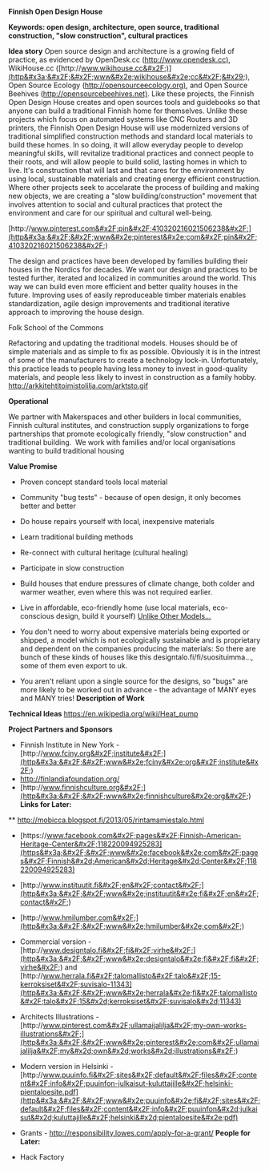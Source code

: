 **Finnish Open Design House**

**Keywords: open design, architecture, open source, traditional construction, &quot;slow construction&quot;, cultural practices**

**Idea story**
Open source design and architecture is a growing field of practice, as evidenced by OpenDesk.cc ([http:&#x2F;&#x2F;www.opendesk.cc)](http&#x3a;&#x2F;&#x2F;www&#x2e;opendesk&#x2e;cc&#x29;), WikiHouse.cc ([http:&#x2F;&#x2F;www.wikihouse.cc&#x2F;)](http&#x3a;&#x2F;&#x2F;www&#x2e;wikihouse&#x2e;cc&#x2F;&#x29;), Open Source Ecology ([http:&#x2F;&#x2F;opensourceecology.org)](http&#x3a;&#x2F;&#x2F;opensourceecology&#x2e;org&#x29;), and Open Source Beehives ([http:&#x2F;&#x2F;opensourcebeehives.net)](http&#x3a;&#x2F;&#x2F;opensourcebeehives&#x2e;net&#x29;). Like these projects, the Finnish Open Design House creates and open sources tools and guidebooks so that anyone can build a traditional Finnish home for themselves. Unlike these projects which focus on automated systems like CNC Routers and 3D printers, the Finnish Open Design House will use modernized versions of traditional simplified construction methods and standard local materials to build these homes. In so doing, it will allow everyday people to develop meaningful skills, will revitalize traditional practices and connect people to their roots, and will allow people to build solid, lasting homes in which to live. It&#x27;s construction that will last and that cares for the environment by using local, sustainable materials and creating energy efficient construction. Where other projects seek to accelarate the process of building and making new objects, we are creating a &quot;slow building&#x2F;construction&quot; movement that involves attention to social and cultural practices that protect the environment and care for our spiritual and cultural well-being.

[http:&#x2F;&#x2F;www.pinterest.com&#x2F;pin&#x2F;410320216021506238&#x2F;](http&#x3a;&#x2F;&#x2F;www&#x2e;pinterest&#x2e;com&#x2F;pin&#x2F;410320216021506238&#x2F;)

The design and practices have been developed by families building their houses in the Nordics for decades. We want our design and practices to be tested further, iterated and localized in communities around the world. This way we can build even more efficient and better quality houses in the future. Improving uses of easily reproduceable timber materials enables standardization, agile design improvements and traditional iterative approach to improving the house design.

Folk School of the Commons

Refactoring and updating the traditional models.
Houses should be of simple materials and as simple to fix as possible. Obviously it is in the intrest of some of the manufacturers to create a technology lock-in. Unfortunately, this practice leads to people having less money to invest in good-quality materials, and people less likely to invest in construction as a family hobby.
[http:&#x2F;&#x2F;arkkitehtitoimistolilja.com&#x2F;arktsto.gif](http&#x3a;&#x2F;&#x2F;arkkitehtitoimistolilja&#x2e;com&#x2F;arktsto&#x2e;gif)

**Operational**

We partner with Makerspaces and other builders in local communities, Finnish cultural institutes, and construction supply organizations to forge partnerships that promote ecologically friendly, &quot;slow construction&quot; and traditional building.&nbsp; We work with families and&#x2F;or local organisations wanting to build traditional housing

**Value Promise**

*   Proven concept standard tools local material
*   Community &quot;bug tests&quot; - because of open design, it only becomes better and better
*   Do house repairs yourself with local, inexpensive materials
*   Learn traditional building methods
*   Re-connect with cultural heritage (cultural healing)
*   Participate in slow construction
*   Build houses that endure pressures of climate change, both colder and warmer weather, even where this was not required earlier.
*   Live in affordable, eco-friendly home (use local materials, eco-conscious design, build it yourself)
<u>Unlike Other Models...</u>

*   You don&#x27;t need to worry about expensive materials being exported or shipped, a model which is not ecologically sustainable and is proprietary and dependent on the companies producing the materials: So there are bunch of these kinds of houses like this designtalo.fi&#x2F;fi&#x2F;suosituimma&#8230;, some of them even export to uk.
*   You aren&#x27;t reliant upon a single source for the designs, so &quot;bugs&quot; are more likely to be worked out in advance - the advantage of MANY eyes and MANY tries!
**Description of Work**

**Technical Ideas**
[https:&#x2F;&#x2F;en.wikipedia.org&#x2F;wiki&#x2F;Heat_pump](https&#x3a;&#x2F;&#x2F;en&#x2e;wikipedia&#x2e;org&#x2F;wiki&#x2F;Heat&#x5f;pump)

**Project Partners and Sponsors**

*   Finnish Institute in New York - [http:&#x2F;&#x2F;www.fciny.org&#x2F;institute&#x2F;](http&#x3a;&#x2F;&#x2F;www&#x2e;fciny&#x2e;org&#x2F;institute&#x2F;)
*   [http:&#x2F;&#x2F;finlandiafoundation.org&#x2F;](http&#x3a;&#x2F;&#x2F;finlandiafoundation&#x2e;org&#x2F;)
*   [http:&#x2F;&#x2F;www.finnishculture.org&#x2F;](http&#x3a;&#x2F;&#x2F;www&#x2e;finnishculture&#x2e;org&#x2F;)
**Links for Later:**

**   [http:&#x2F;&#x2F;mobicca.blogspot.fi&#x2F;2013&#x2F;05&#x2F;rintamamiestalo.html](http&#x3a;&#x2F;&#x2F;mobicca&#x2e;blogspot&#x2e;fi&#x2F;2013&#x2F;05&#x2F;rintamamiestalo&#x2e;html)
*   [https:&#x2F;&#x2F;www.facebook.com&#x2F;pages&#x2F;Finnish-American-Heritage-Center&#x2F;118220094925283](https&#x3a;&#x2F;&#x2F;www&#x2e;facebook&#x2e;com&#x2F;pages&#x2F;Finnish&#x2d;American&#x2d;Heritage&#x2d;Center&#x2F;118220094925283)
*   [http:&#x2F;&#x2F;www.instituutit.fi&#x2F;en&#x2F;contact&#x2F;](http&#x3a;&#x2F;&#x2F;www&#x2e;instituutit&#x2e;fi&#x2F;en&#x2F;contact&#x2F;)
*   [http:&#x2F;&#x2F;www.hmilumber.com&#x2F;](http&#x3a;&#x2F;&#x2F;www&#x2e;hmilumber&#x2e;com&#x2F;)
*   Commercial version - [http:&#x2F;&#x2F;www.designtalo.fi&#x2F;fi&#x2F;virhe&#x2F;](http&#x3a;&#x2F;&#x2F;www&#x2e;designtalo&#x2e;fi&#x2F;fi&#x2F;virhe&#x2F;) and [http:&#x2F;&#x2F;www.herrala.fi&#x2F;talomallisto&#x2F;talo&#x2F;15-kerroksiset&#x2F;suvisalo-11343](http&#x3a;&#x2F;&#x2F;www&#x2e;herrala&#x2e;fi&#x2F;talomallisto&#x2F;talo&#x2F;15&#x2d;kerroksiset&#x2F;suvisalo&#x2d;11343)
*   Architects Illustrations - [http:&#x2F;&#x2F;www.pinterest.com&#x2F;ullamaijalilja&#x2F;my-own-works-illustrations&#x2F;](http&#x3a;&#x2F;&#x2F;www&#x2e;pinterest&#x2e;com&#x2F;ullamaijalilja&#x2F;my&#x2d;own&#x2d;works&#x2d;illustrations&#x2F;)
*   Modern version in Helsinki - [http:&#x2F;&#x2F;www.puuinfo.fi&#x2F;sites&#x2F;default&#x2F;files&#x2F;content&#x2F;info&#x2F;puuinfon-julkaisut-kuluttajille&#x2F;helsinki-pientaloesite.pdf](http&#x3a;&#x2F;&#x2F;www&#x2e;puuinfo&#x2e;fi&#x2F;sites&#x2F;default&#x2F;files&#x2F;content&#x2F;info&#x2F;puuinfon&#x2d;julkaisut&#x2d;kuluttajille&#x2F;helsinki&#x2d;pientaloesite&#x2e;pdf)
*   Grants - [http:&#x2F;&#x2F;responsibility.lowes.com&#x2F;apply-for-a-grant&#x2F;](http&#x3a;&#x2F;&#x2F;responsibility&#x2e;lowes&#x2e;com&#x2F;apply&#x2d;for&#x2d;a&#x2d;grant&#x2F;)
**People for Later:**

*   Hack Factory
